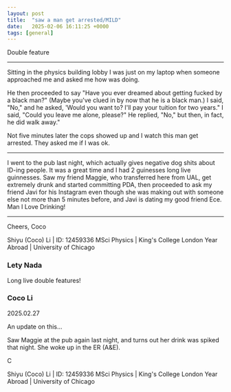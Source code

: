 ```yaml
---
layout: post
title:  "saw a man get arrested/MILD"
date:   2025-02-06 16:11:25 +0000
tags: [general]
---
```

Double feature

---------------------------

Sitting in the physics building lobby I was just on my laptop when someone approached me and asked me how was doing. 

He then proceeded to say "Have you ever dreamed about getting fucked by a black man?" (Maybe you've clued in by now that he is a black man.)
I said, "No," and he asked, 'Would you want to? I'll pay your tuition for two years."
I said, "Could you leave me alone, please?" He replied, "No," but then, in fact, he did walk away."

Not five minutes later the cops showed up and I watch this man get arrested. They asked me if I was ok.

---------------------------

I went to the pub last night, which actually gives negative dog shits about ID-ing people. It was a great time and I had 2 guinesses long live guinnesses. Saw my friend Maggie, who transferred here from UAL, get extremely drunk and started committing PDA, then proceeded to ask my friend Javi for his Instagram even though she was making out with someone else not more than 5 minutes before, and Javi is dating my good friend Ece. Man I Love Drinking!

---------------------------

Cheers,
Coco


Shiyu (Coco) Li | ID: 12459336
MSci Physics |  King's College London
Year Abroad | University of Chicago

### Lety Nada
Long live double features!

### Coco Li
2025.02.27 

An update on this...

Saw Maggie at the pub again last night, and turns out her drink was spiked that night. She woke up in the ER (A&E).

C

Shiyu (Coco) Li | ID: 12459336
MSci Physics |  King's College London
Year Abroad | University of Chicago